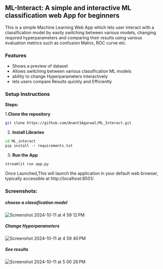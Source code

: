 ## ML-Interact: A simple and interactive ML classification web App for beginners

This is a simple Machine Learning Web App which lets user interact with a classification model by easily switching between various models, changing required hyperparameters and comparing their results using various evaluation metrics such as confusion Matrix, ROC curve etc.

### Features
* Shows a preview of dataset
* Allows switching between various classification ML models
* ability to change Hyperparameters interactively 
* lets users compare Results quickly and Efficiently

### Setup Instructions
**Steps:**

1.**Clone the repository**

```bash
git clone https://github.com/Anant1Agarwal/ML_Interact.git
```

2. **Install Libraries**

```bash
cd ML_interact
pip install -r requirements.txt
```
3. **Run the App**

```bash
streamlit run app.py
```

Once Launched,This will launch the application in your default web browser, typically accessible at http://localhost:8501/.

### Screenshots:

##### choose a classification model
![Screenshot 2024-10-11 at 4 59 12 PM](https://github.com/user-attachments/assets/f5f24001-6cf3-48f7-8d16-caf054ea01dc)

##### Change Hyperparameters
![Screenshot 2024-10-11 at 4 59 40 PM](https://github.com/user-attachments/assets/7f6769f9-365b-4d09-bdf8-7d47b181c6c7)

##### See results
![Screenshot 2024-10-11 at 5 00 26 PM](https://github.com/user-attachments/assets/2eb52679-fd90-4667-9a71-8c844f4c15ce)







